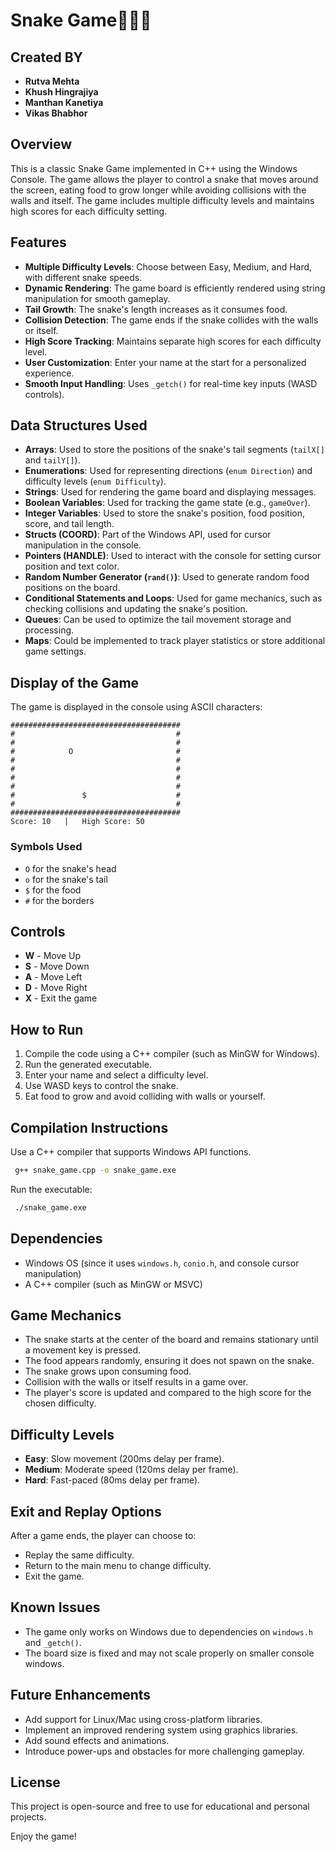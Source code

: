 # Snake Game🐍🐍🐍

## Created BY
- **Rutva Mehta**
- **Khush Hingrajiya**
- **Manthan Kanetiya**
- **Vikas Bhabhor**

## Overview
This is a classic Snake Game implemented in C++ using the Windows Console. The game allows the player to control a snake that moves around the screen, eating food to grow longer while avoiding collisions with the walls and itself. The game includes multiple difficulty levels and maintains high scores for each difficulty setting.

## Features
- **Multiple Difficulty Levels**: Choose between Easy, Medium, and Hard, with different snake speeds.
- **Dynamic Rendering**: The game board is efficiently rendered using string manipulation for smooth gameplay.
- **Tail Growth**: The snake's length increases as it consumes food.
- **Collision Detection**: The game ends if the snake collides with the walls or itself.
- **High Score Tracking**: Maintains separate high scores for each difficulty level.
- **User Customization**: Enter your name at the start for a personalized experience.
- **Smooth Input Handling**: Uses `_getch()` for real-time key inputs (WASD controls).

## Data Structures Used
- **Arrays**: Used to store the positions of the snake's tail segments (`tailX[]` and `tailY[]`).
- **Enumerations**: Used for representing directions (`enum Direction`) and difficulty levels (`enum Difficulty`).
- **Strings**: Used for rendering the game board and displaying messages.
- **Boolean Variables**: Used for tracking the game state (e.g., `gameOver`).
- **Integer Variables**: Used to store the snake's position, food position, score, and tail length.
- **Structs (COORD)**: Part of the Windows API, used for cursor manipulation in the console.
- **Pointers (HANDLE)**: Used to interact with the console for setting cursor position and text color.
- **Random Number Generator (`rand()`)**: Used to generate random food positions on the board.
- **Conditional Statements and Loops**: Used for game mechanics, such as checking collisions and updating the snake's position.
- **Queues**: Can be used to optimize the tail movement storage and processing.
- **Maps**: Could be implemented to track player statistics or store additional game settings.

## Display of the Game
The game is displayed in the console using ASCII characters:
```
######################################
#                                    #
#                                    #
#            O                       #
#                                    #
#                                    #
#                                    #
#                                    #
#               $                    #
#                                    #
######################################
Score: 10   |   High Score: 50
```
### Symbols Used
- `O` for the snake's head
- `o` for the snake's tail
- `$` for the food
- `#` for the borders

## Controls
- **W** - Move Up
- **S** - Move Down
- **A** - Move Left
- **D** - Move Right
- **X** - Exit the game

## How to Run
1. Compile the code using a C++ compiler (such as MinGW for Windows).
2. Run the generated executable.
3. Enter your name and select a difficulty level.
4. Use WASD keys to control the snake.
5. Eat food to grow and avoid colliding with walls or yourself.

## Compilation Instructions
Use a C++ compiler that supports Windows API functions.
```sh
 g++ snake_game.cpp -o snake_game.exe
```
Run the executable:
```sh
 ./snake_game.exe
```

## Dependencies
- Windows OS (since it uses `windows.h`, `conio.h`, and console cursor manipulation)
- A C++ compiler (such as MinGW or MSVC)

## Game Mechanics
- The snake starts at the center of the board and remains stationary until a movement key is pressed.
- The food appears randomly, ensuring it does not spawn on the snake.
- The snake grows upon consuming food.
- Collision with the walls or itself results in a game over.
- The player's score is updated and compared to the high score for the chosen difficulty.

## Difficulty Levels
- **Easy**: Slow movement (200ms delay per frame).
- **Medium**: Moderate speed (120ms delay per frame).
- **Hard**: Fast-paced (80ms delay per frame).

## Exit and Replay Options
After a game ends, the player can choose to:
- Replay the same difficulty.
- Return to the main menu to change difficulty.
- Exit the game.

## Known Issues
- The game only works on Windows due to dependencies on `windows.h` and `_getch()`.
- The board size is fixed and may not scale properly on smaller console windows.

## Future Enhancements
- Add support for Linux/Mac using cross-platform libraries.
- Implement an improved rendering system using graphics libraries.
- Add sound effects and animations.
- Introduce power-ups and obstacles for more challenging gameplay.

## License
This project is open-source and free to use for educational and personal projects.

Enjoy the game!

